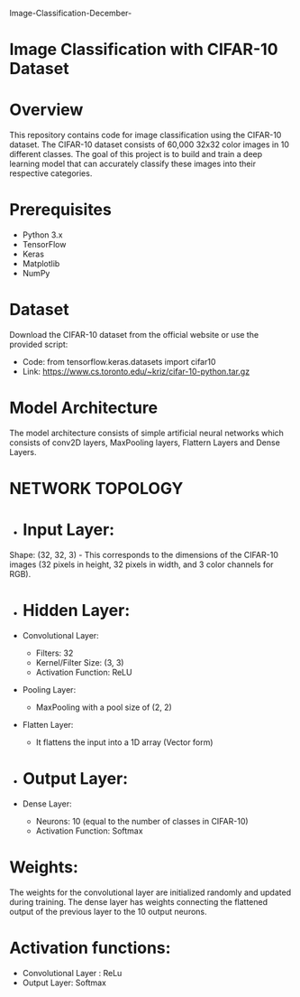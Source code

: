 Image-Classification-December-
# Image Classification with CIFAR-10 Dataset

# Overview
This repository contains code for image classification using the CIFAR-10 dataset. The CIFAR-10 dataset consists of 60,000 32x32 color images in 10 different classes. 
The goal of this project is to build and train a deep learning model that can accurately classify these images into their respective categories.

# Prerequisites

- Python 3.x
- TensorFlow
- Keras
- Matplotlib
- NumPy

# Dataset
Download the CIFAR-10 dataset from the official website or use the provided script:

* Code: from tensorflow.keras.datasets import cifar10
* Link: https://www.cs.toronto.edu/~kriz/cifar-10-python.tar.gz

# Model Architecture
The model architecture consists of simple artificial neural networks which consists of conv2D layers, MaxPooling layers, Flattern Layers and Dense Layers.

# NETWORK TOPOLOGY 
* # Input Layer:
Shape: (32, 32, 3) - This corresponds to the dimensions of the CIFAR-10 images (32 pixels in height, 32 pixels in width, and 3 color channels for RGB).

* # Hidden Layer:
* Convolutional Layer:
    - Filters: 32
    - Kernel/Filter Size: (3, 3)
    - Activation Function: ReLU
* Pooling Layer:
    - MaxPooling with a pool size of (2, 2)
* Flatten Layer:
    - It flattens the input into a 1D array (Vector form)

* # Output Layer:
* Dense Layer:
  - Neurons: 10 (equal to the number of classes in CIFAR-10)
  - Activation Function: Softmax
 
# Weights:
The weights for the convolutional layer are initialized randomly and updated during training. 
The dense layer has weights connecting the flattened output of the previous layer to the 10 output neurons. 

# Activation functions:
* Convolutional Layer : ReLu
* Output Layer: Softmax 
